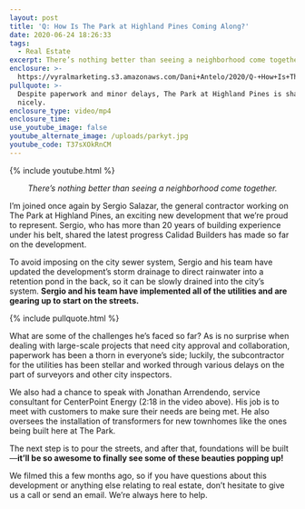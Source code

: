 ```yaml
---
layout: post
title: 'Q: How Is The Park at Highland Pines Coming Along?'
date: 2020-06-24 18:26:33
tags:
  - Real Estate
excerpt: There’s nothing better than seeing a neighborhood come together.
enclosure: >-
  https://vyralmarketing.s3.amazonaws.com/Dani+Antelo/2020/Q-+How+Is+The+Park+at+Highland+Pines+Coming+Along_.mp4
pullquote: >-
  Despite paperwork and minor delays, The Park at Highland Pines is shaping up
  nicely.
enclosure_type: video/mp4
enclosure_time:
use_youtube_image: false
youtube_alternate_image: /uploads/parkyt.jpg
youtube_code: T37sXOkRnCM
---
```


{% include youtube.html %}

<p style="text-align:center"><em>There’s nothing better than seeing a neighborhood come together.</em></p>

I’m joined once again by Sergio Salazar, the general contractor working on The Park at Highland Pines, an exciting new development that we’re proud to represent. Sergio, who has more than 20 years of building experience under his belt, shared the latest progress Calidad Builders has made so far on the development.&nbsp;

To avoid imposing on the city sewer system, Sergio and his team have updated the development’s storm drainage to direct rainwater into a retention pond in the back, so it can be slowly drained into the city’s system. **Sergio and his team have implemented all of the utilities and are gearing up to start on the streets.**&nbsp;

{% include pullquote.html %}

What are some of the challenges he’s faced so far? As is no surprise when dealing with large-scale projects that need city approval and collaboration, paperwork has been a thorn in everyone’s side; luckily, the subcontractor for the utilities has been stellar and worked through various delays on the part of surveyors and other city inspectors.&nbsp;

We also had a chance to speak with Jonathan Arrendendo, service consultant for CenterPoint Energy (2:18 in the video above). His job is to meet with customers to make sure their needs are being met. He also oversees the installation of transformers for new townhomes like the ones being built here at The Park.&nbsp;

The next step is to pour the streets, and after that, foundations will be built—**it’ll be so awesome to finally see some of these beauties popping up!**&nbsp;

We filmed this a few months ago, so if you have questions about this development or anything else relating to real estate, don’t hesitate to give us a call or send an email. We’re always here to help.&nbsp;